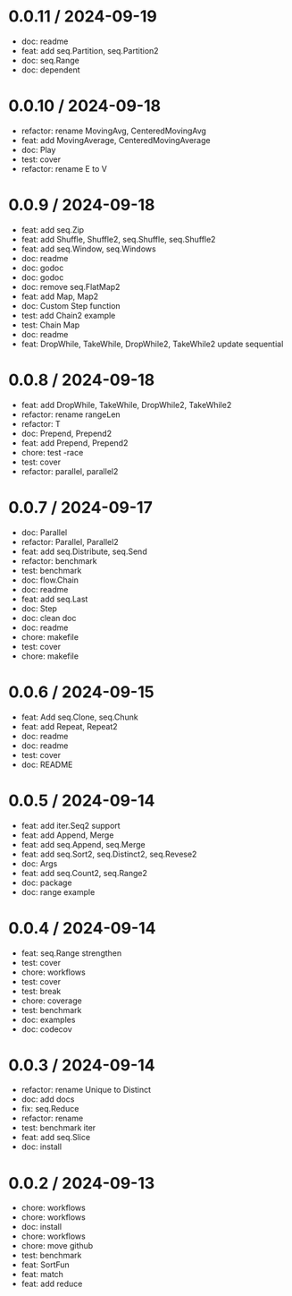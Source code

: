 
0.0.11 / 2024-09-19
===================

* doc: readme
* feat: add seq.Partition, seq.Partition2
* doc: seq.Range
* doc: dependent

0.0.10 / 2024-09-18
===================

* refactor: rename MovingAvg, CenteredMovingAvg
* feat: add MovingAverage, CenteredMovingAverage
* doc: Play
* test: cover
* refactor: rename E to V

0.0.9 / 2024-09-18
==================

* feat: add seq.Zip
* feat: add Shuffle, Shuffle2, seq.Shuffle, seq.Shuffle2
* feat: add seq.Window, seq.Windows
* doc: readme
* doc: godoc
* doc: godoc
* doc: remove seq.FlatMap2
* feat: add Map, Map2
* doc: Custom Step function
* test: add Chain2 example
* test: Chain Map
* doc: readme
* feat: DropWhile, TakeWhile, DropWhile2, TakeWhile2 update sequential

0.0.8 / 2024-09-18
==================

* feat: add DropWhile, TakeWhile, DropWhile2, TakeWhile2
* refactor: rename rangeLen
* refactor: T
* doc: Prepend, Prepend2
* feat: add Prepend, Prepend2
* chore: test -race
* test: cover
* refactor: parallel, parallel2

0.0.7 / 2024-09-17
==================

* doc: Parallel
* refactor: Parallel, Parallel2
* feat: add seq.Distribute, seq.Send
* refactor: benchmark
* test: benchmark
* doc: flow.Chain
* doc: readme
* feat: add seq.Last
* doc: Step
* doc: clean doc
* doc: readme
* chore: makefile
* test: cover
* chore: makefile

0.0.6 / 2024-09-15
==================

* feat: Add seq.Clone, seq.Chunk
* feat: add Repeat, Repeat2
* doc: readme
* doc: readme
* test: cover
* doc: README

0.0.5 / 2024-09-14
==================

* feat: add iter.Seq2 support
* feat: add Append, Merge
* feat: add seq.Append, seq.Merge
* feat: add seq.Sort2, seq.Distinct2, seq.Revese2
* doc: Args
* feat: add seq.Count2, seq.Range2
* doc: package
* doc: range example

0.0.4 / 2024-09-14
==================

* feat: seq.Range strengthen
* test: cover
* chore: workflows
* test: cover
* test: break
* chore: coverage
* test: benchmark
* doc: examples
* doc: codecov

0.0.3 / 2024-09-14
==================

* refactor: rename Unique to Distinct
* doc: add docs
* fix: seq.Reduce
* refactor: rename
* test: benchmark iter
* feat: add seq.Slice
* doc: install

0.0.2 / 2024-09-13
==================

* chore: workflows
* chore: workflows
* doc: install
* chore: workflows
* chore: move github
* test: benchmark
* feat: SortFun
* feat: match
* feat: add reduce
